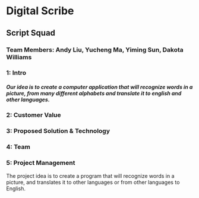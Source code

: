 # Digital Scribe
## Script Squad
### Team Members: Andy Liu, Yucheng Ma, Yiming Sun, Dakota Williams


### 1: Intro
##### Our idea is to create a computer application that will recognize words in a picture, from many different alphabets and translate it to english and other languages.

### 2: Customer Value
### 3: Proposed Solution & Technology
### 4: Team
### 5: Project Management


The project idea is to create a program that will recognize words in a picture,
and translates it to other languages or from other languages to English.
